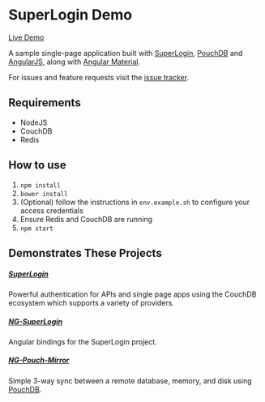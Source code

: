 # SuperLogin Demo

[Live Demo](https://superlogin-demo.herokuapp.com)

A sample single-page application built with [SuperLogin](https://github.com/colinskow/superlogin), [PouchDB](http://pouchdb.com) and [AngularJS](https://angularjs.org), along with [Angular Material](https://material.angularjs.org).

For issues and feature requests visit the [issue tracker](https://github.com/colinskow/superlogin-demo/issues).

## Requirements

- NodeJS
- CouchDB
- Redis

## How to use

1. `npm install`
2. `bower install`
3. (Optional) follow the instructions in `env.example.sh` to configure your access credentials
4. Ensure Redis and CouchDB are running
5. `npm start`

## Demonstrates These Projects

##### [SuperLogin](https://github.com/colinskow/superlogin)
Powerful authentication for APIs and single page apps using the CouchDB ecosystem which supports a variety of providers.
  
##### [NG-SuperLogin](https://github.com/colinskow/ng-superlogin)
Angular bindings for the SuperLogin project.

##### [NG-Pouch-Mirror](https://github.com/colinskow/ng-pouch-mirror)
Simple 3-way sync between a remote database, memory, and disk using [PouchDB](http://pouchdb.com).
